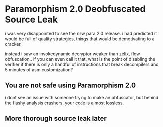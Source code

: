 # Paramorphism 2.0 Deobfuscated Source Leak

i was very disappointed to see the new para 2.0 release. i had predicted it would be full of quality strategies, things that would be demotivating to a cracker.

instead i saw an invokedynamic decryptor weaker than zelix, flow obfuscation.. if you can even call it that.
what is the point of disabling the verifier if there is only a handful of instructions that break decompilers and 5 minutes of asm customization?

## You are not safe using Paramorphism 2.0

i dont see an issue with someone trying to make an obfuscator, but behind the flashy analysis crashers, your code is almost lossless.

## More thorough source leak later
